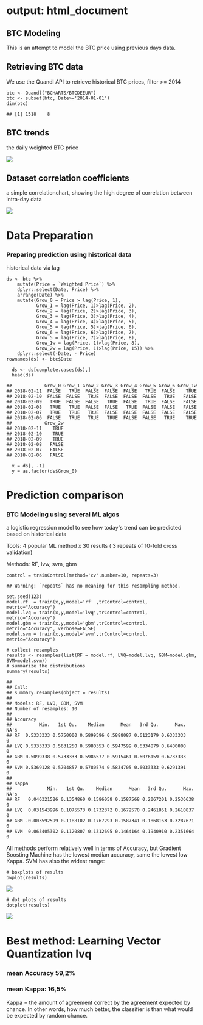 output: html\_document
======================

BTC Modeling
------------

This is an attempt to model the BTC price using previous days data.

Retrieving BTC data
-------------------

We use the Quandl API to retrieve historical BTC prices, filter &gt;=
2014

    btc <- Quandl("BCHARTS/BTCDEEUR")
    btc <- subset(btc, Date>='2014-01-01')
    dim(btc)

    ## [1] 1518    8

BTC trends
----------

the daily weighted BTC price

![](BTC_Test_files/figure-markdown_strict/chart-1.png)

Dataset correlation coefficients
--------------------------------

a simple correlationchart, showing the high degree of correlation
between intra-day data

![](BTC_Test_files/figure-markdown_strict/lm.simple-1.png)

Data Preparation
================

### Preparing prediction using historical data

historical data via lag

    ds <- btc %>%
        mutate(Price = `Weighted Price`) %>%
        dplyr::select(Date, Price) %>%
        arrange(Date) %>%
        mutate(Grow_0 = Price > lag(Price, 1), 
               Grow_1 = lag(Price, 1)>lag(Price, 2), 
               Grow_2 = lag(Price, 2)>lag(Price, 3), 
               Grow_3 = lag(Price, 3)>lag(Price, 4), 
               Grow_4 = lag(Price, 4)>lag(Price, 5), 
               Grow_5 = lag(Price, 5)>lag(Price, 6), 
               Grow_6 = lag(Price, 6)>lag(Price, 7), 
               Grow_5 = lag(Price, 7)>lag(Price, 8), 
               Grow_1w = lag(Price, 1)>lag(Price, 8), 
               Grow_2w = lag(Price, 1)>lag(Price, 15)) %>%
        dplyr::select(-Date, - Price)
    rownames(ds) <- btc$Date

      ds <- ds[complete.cases(ds),]
      head(ds)

    ##            Grow_0 Grow_1 Grow_2 Grow_3 Grow_4 Grow_5 Grow_6 Grow_1w
    ## 2018-02-11  FALSE   TRUE  FALSE  FALSE  FALSE   TRUE  FALSE    TRUE
    ## 2018-02-10  FALSE  FALSE   TRUE  FALSE  FALSE  FALSE   TRUE   FALSE
    ## 2018-02-09   TRUE  FALSE  FALSE   TRUE  FALSE   TRUE  FALSE   FALSE
    ## 2018-02-08   TRUE   TRUE  FALSE  FALSE   TRUE  FALSE  FALSE   FALSE
    ## 2018-02-07   TRUE   TRUE   TRUE  FALSE  FALSE  FALSE  FALSE   FALSE
    ## 2018-02-06  FALSE   TRUE   TRUE   TRUE  FALSE  FALSE   TRUE    TRUE
    ##            Grow_2w
    ## 2018-02-11    TRUE
    ## 2018-02-10    TRUE
    ## 2018-02-09    TRUE
    ## 2018-02-08   FALSE
    ## 2018-02-07   FALSE
    ## 2018-02-06   FALSE

      x = ds[, -1]
      y = as.factor(ds$Grow_0)

Prediction comparison
=====================

### BTC Modeling using several ML algos

a logistic regression model to see how today's trend can be predicted
based on historical data

Tools: 4 popular ML method x 30 results ( 3 repeats of 10-fold cross
validation)

Methods: RF, lvw, svm, gbm

    control = trainControl(method='cv',number=10, repeats=3)

    ## Warning: `repeats` has no meaning for this resampling method.

    set.seed(123)
    model.rf  = train(x,y,model='rf' ,trControl=control, metric="Accuracy")
    model.lvq = train(x,y,model='lvq',trControl=control, metric="Accuracy")
    model.gbm = train(x,y,model='gbm',trControl=control, metric="Accuracy", verbose=FALSE)
    model.svm = train(x,y,model='svm',trControl=control, metric="Accuracy")

    # collect resamples
    results <- resamples(list(RF = model.rf, LVQ=model.lvq, GBM=model.gbm, SVM=model.svm))
    # summarize the distributions
    summary(results)

    ## 
    ## Call:
    ## summary.resamples(object = results)
    ## 
    ## Models: RF, LVQ, GBM, SVM 
    ## Number of resamples: 10 
    ## 
    ## Accuracy 
    ##          Min.   1st Qu.    Median      Mean   3rd Qu.      Max. NA's
    ## RF  0.5333333 0.5750000 0.5899596 0.5888087 0.6123179 0.6333333    0
    ## LVQ 0.5333333 0.5631250 0.5980353 0.5947599 0.6334879 0.6400000    0
    ## GBM 0.5099338 0.5733333 0.5986577 0.5915461 0.6076159 0.6733333    0
    ## SVM 0.5369128 0.5704857 0.5780574 0.5834705 0.6033333 0.6291391    0
    ## 
    ## Kappa 
    ##             Min.   1st Qu.    Median      Mean   3rd Qu.      Max. NA's
    ## RF   0.046321526 0.1354860 0.1586058 0.1587568 0.2067201 0.2536638    0
    ## LVQ  0.031543996 0.1075573 0.1732372 0.1672570 0.2461851 0.2610837    0
    ## GBM -0.003592599 0.1188102 0.1767293 0.1587341 0.1868163 0.3287671    0
    ## SVM  0.063405302 0.1120807 0.1312695 0.1464164 0.1940910 0.2351664    0

All methods perform relatively well in terms of Accuracy, but Gradient
Boosting Machine has the lowest median accuracy, same the lowest low
Kappa. SVM has also the widest range:

    # boxplots of results
    bwplot(results)

![](BTC_Test_files/figure-markdown_strict/btc_model_charts-1.png)

    # dot plots of results
    dotplot(results)

![](BTC_Test_files/figure-markdown_strict/btc_model_charts-2.png)

Best method: Learning Vector Quantization lvq
=============================================

### mean Accuracy 59,2%

### mean Kappa: 16,5%

Kappa = the amount of agreement correct by the agreement expected by
chance. In other words, how much better, the classifier is than what
would be expected by random chance.
